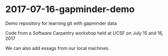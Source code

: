 

# 2017-07-16-gapminder-demo
Demo repository for learning git with gapminder data

Code from a Software Carpentry workshop held at UCSF on July 15 and 16, 2017

We can also add essags from our local machines. 
